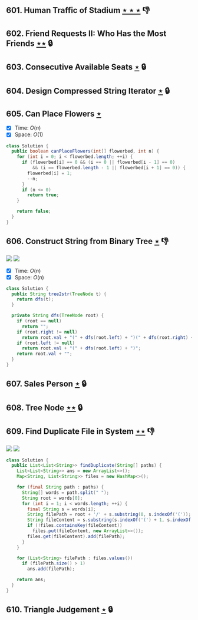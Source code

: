 ## 601. Human Traffic of Stadium [$\star\star\star$](https://leetcode.com/problems/human-traffic-of-stadium) :thumbsdown:

## 602. Friend Requests II: Who Has the Most Friends [$\star\star$](https://leetcode.com/problems/friend-requests-ii-who-has-the-most-friends) 🔒

## 603. Consecutive Available Seats [$\star$](https://leetcode.com/problems/consecutive-available-seats) 🔒

## 604. Design Compressed String Iterator [$\star$](https://leetcode.com/problems/design-compressed-string-iterator) 🔒

## 605. Can Place Flowers [$\star$](https://leetcode.com/problems/can-place-flowers)

- [x] Time: $O(n)$
- [x] Space: $O(1)$

```java
class Solution {
  public boolean canPlaceFlowers(int[] flowerbed, int n) {
    for (int i = 0; i < flowerbed.length; ++i) {
      if (flowerbed[i] == 0 && (i == 0 || flowerbed[i - 1] == 0)
          && (i == flowerbed.length - 1 || flowerbed[i + 1] == 0)) {
        flowerbed[i] = 1;
        --n;
      }
      if (n <= 0)
        return true;
    }

    return false;
  }
}
```

## 606. Construct String from Binary Tree [$\star$](https://leetcode.com/problems/construct-string-from-binary-tree) :thumbsdown:

![](https://img.shields.io/badge/-String-60373E.svg?style=flat-square) ![](https://img.shields.io/badge/-Tree-227D51.svg?style=flat-square)

- [x] Time: $O(n)$
- [x] Space: $O(n)$

```java
class Solution {
  public String tree2str(TreeNode t) {
    return dfs(t);
  }

  private String dfs(TreeNode root) {
    if (root == null)
      return "";
    if (root.right != null)
      return root.val + "(" + dfs(root.left) + ")(" + dfs(root.right) + ")";
    if (root.left != null)
      return root.val + "(" + dfs(root.left) + ")";
    return root.val + "";
  }
}
```

## 607. Sales Person [$\star$](https://leetcode.com/problems/sales-person) 🔒

## 608. Tree Node [$\star\star$](https://leetcode.com/problems/tree-node) 🔒

## 609. Find Duplicate File in System [$\star\star$](https://leetcode.com/problems/find-duplicate-file-in-system) :thumbsdown:

![](https://img.shields.io/badge/-Hash%20Table-7BA23F.svg?style=flat-square) ![](https://img.shields.io/badge/-String-60373E.svg?style=flat-square)

```java
class Solution {
  public List<List<String>> findDuplicate(String[] paths) {
    List<List<String>> ans = new ArrayList<>();
    Map<String, List<String>> files = new HashMap<>();

    for (final String path : paths) {
      String[] words = path.split(" ");
      String root = words[0];
      for (int i = 1; i < words.length; ++i) {
        final String s = words[i];
        String filePath = root + '/' + s.substring(0, s.indexOf('('));
        String fileContent = s.substring(s.indexOf('(') + 1, s.indexOf(')'));
        if (!files.containsKey(fileContent))
          files.put(fileContent, new ArrayList<>());
        files.get(fileContent).add(filePath);
      }
    }

    for (List<String> filePath : files.values())
      if (filePath.size() > 1)
        ans.add(filePath);

    return ans;
  }
}
```

## 610. Triangle Judgement [$\star$](https://leetcode.com/problems/triangle-judgement) 🔒
